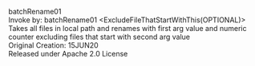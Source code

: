 batchRename01 <br />
Invoke by: batchRename01 <NewName> <ExcludeFileThatStartWithThis(OPTIONAL)> <br />
Takes all files in local path and renames with first arg value and numeric counter excluding files that start with second arg value <br />
Original Creation: 15JUN20 <br />
Released under Apache 2.0 License <br />
